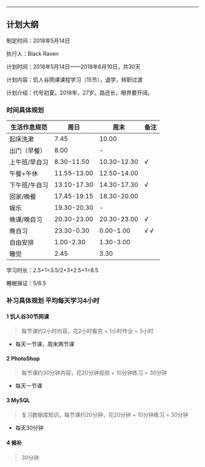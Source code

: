 ---

## 计划大纲

制定时间：2018年5月14日

执行人：Black Raven

计划时间：2018年5月14日——2018年6月10日，共30天

计划内容：饥人谷网课课程学习（15节），退学，转职过渡

计划介绍：代号初夏。2018年，27岁。路还长，眼界要开阔。

### 时间具体规划

| 生活作息规范  | 周日        | 周末        |备注   
|-              | -           | -           |-      
| 起床洗漱      | 7.45        | 10.00       |
| 出门（早餐）  | 8.00        | -           |
| 上午班/早自习 | 8.30-11.50  | 10.30-12.30 |  √    
| 午餐+午休     | 11.55-13.00 | 12.50-14.00 |
| 下午班/午自习 | 13.10-17.30 | 14.30-17.30 |  √    
| 回家/晚餐     | 17.45-19.15 | 18.30-20.00 |
| 娱乐          | 19.30-20.30 | -           |
| 晚课/晚自习   | 20.30-23.00 | 20.30-23.00 |  √
| 晚自习        | 23.30-0.30  | 0.00-1.00   |  √ √  
| 自由安排      | 1.00-2.30   | 1.30-3.00   |
| 睡觉          | 2.45        | 3.30        |

学习时长：2.5+1=3.5/2+3+2.5+1=8.5

睡眠保证：5/6.5

### 补习具体规划 平均每天学习4小时

#### 1 饥人谷30节网课

> 每节课约2小时内容，花2小时看完 + 1小时作业 = 3小时

- 每天一节课，周末两节课

#### 2 PhotoShop

> 每节课约30分钟内容，花20分钟视频 + 10分钟练习 = 30分钟

- 每天一节课

#### 3 MySQL

> 复习数据库知识，每节课约20分钟，花20分钟 + 10分钟练习 = 30分钟

- 每天30分钟

#### 4 候补

> 30分钟
